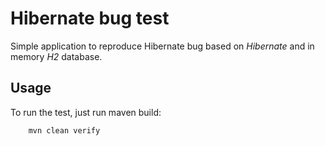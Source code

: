 [//]: # ' Copyright (c) 2025 Oracle and/or its affiliates.                         '
[//]: # '                                                                          '
[//]: # ' Licensed under the Apache License, Version 2.0 (the "License")           '
[//]: # ' you may not use this file except in compliance with the License.         '
[//]: # ' You may obtain a copy of the License at                                  '
[//]: # '                                                                          '
[//]: # '     http://www.apache.org/licenses/LICENSE-2.0                           '
[//]: # '                                                                          '
[//]: # ' Unless required by applicable law or agreed to in writing, software      '
[//]: # ' distributed under the License is distributed on an "AS IS" BASIS,        '
[//]: # ' WITHOUT WARRANTIES OR CONDITIONS OF ANY KIND, either express or implied. '
[//]: # ' See the License for the specific language governing permissions and      '
[//]: # ' limitations under the License.                                           '

# Hibernate bug test

Simple application to reproduce Hibernate bug based on _Hibernate_ and in memory _H2_ database.

## Usage

To run the test, just run maven build:
```
    mvn clean verify
```
